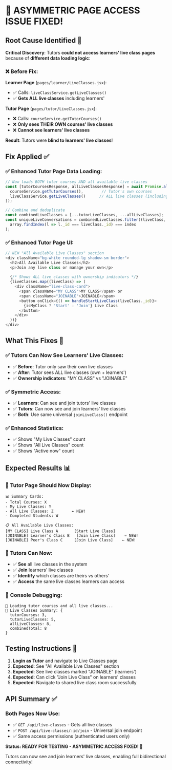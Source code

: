 # 🔄 ASYMMETRIC PAGE ACCESS ISSUE FIXED!

## Root Cause Identified 🎯

**Critical Discovery**: Tutors **could not access learners' live class pages** because of **different data loading logic**:

### ❌ **Before Fix**:

**Learner Page** (`pages/learner/LiveClasses.jsx`):
- ✅ Calls: `liveClassService.getLiveClasses()` 
- ✅ **Gets ALL live classes** including learners'

**Tutor Page** (`pages/tutor/LiveClasses.jsx`):
- ❌ Calls: `courseService.getTutorCourses()`
- ❌ **Only sees THEIR OWN courses' live classes**
- ❌ **Cannot see learners' live classes**

**Result**: Tutors were **blind to learners' live classes**!

## Fix Applied ✅

### ✅ **Enhanced Tutor Page Data Loading**:
```javascript
// Now loads BOTH tutor courses AND all available live classes
const [tutorCoursesResponse, allLiveClassesResponse] = await Promise.all([
  courseService.getTutorCourses(),        // Tutor's own courses
  liveClassService.getLiveClasses()      // ALL live classes (including learners')
]);

// Combine and deduplicate
const combinedLiveClasses = [...tutorLiveClasses, ...allLiveClasses];
const uniqueLiveConversations = combinedLiveClasses.filter((liveClass, index, array) => 
  array.findIndex(l => l._id === liveClass._id) === index
);
```

### ✅ **Enhanced Tutor Page UI**:
```javascript
// NEW "All Available Live Classes" section
<div className="bg-white rounded-lg shadow-sm border">
  <h2>All Available Live Classes</h2>
  <p>Join any live class or manage your own</p>
  
  {/* Shows ALL live classes with ownership indicators */}
  {liveClasses.map((liveClass) => (
    <div className="live-class-card">
      <span className="MY CLASS">MY CLASS</span> or 
      <span className="JOINABLE">JOINABLE</span>
      <button onClick={() => handleStartLiveClass(liveClass._id)}>
        {isMyClass ? 'Start' : 'Join'} Live Class
      </button>
    </div>
  ))}
</div>
```

## What This Fixes 🎯

### ✅ **Tutors Can Now See Learners' Live Classes**:
- ✅ **Before**: Tutor only saw their own live classes
- ✅ **After**: Tutor sees ALL live classes (own + learners')
- ✅ **Ownership indicators**: "MY CLASS" vs "JOINABLE"

### ✅ **Symmetric Access**:
- ✅ **Learners**: Can see and join tutors' live classes
- ✅ **Tutors**: Can now see and join learners' live classes
- ✅ **Both**: Use same universal `joinLiveClass()` endpoint

### ✅ **Enhanced Statistics**:
- ✅ Shows "My Live Classes" count
- ✅ Shows "All Live Classes" count  
- ✅ Shows "Active now" count

## Expected Results 📊

### 🎯 **Tutor Page Should Now Display**:
```
📊 Summary Cards:
- Total Courses: X
- My Live Classes: Y
- All Live Classes: Z        ← NEW!
- Completed Students: W

📋 All Available Live Classes:
[MY CLASS] Live Class A       [Start Live Class]
[JOINABLE] Learner's Class B   [Join Live Class]    ← NEW!
[JOINABLE] Peer's Class C     [Join Live Class]    ← NEW!
```

### 🎯 **Tutors Can Now**:
- ✅ **See** all live classes in the system
- ✅ **Join** learners' live classes
- ✅ **Identify** which classes are theirs vs others'
- ✅ **Access** the same live classes learners can access

### 🎯 **Console Debugging**:
```
🎯 Loading tutor courses and all live classes...
🎯 Live Classes Summary: {
  tutorCourses: 3,
  tutorLiveClasses: 5,
  allLiveClasses: 8,
  combinedTotal: 8
}
```

## Testing Instructions 🧪

1. **Login as Tutor** and navigate to Live Classes page
2. **Expected**: See "All Available Live Classes" section
3. **Expected**: See live classes marked "JOINABLE" (learners')
4. **Expected**: Can click "Join Live Class" on learners' classes
5. **Expected**: Navigate to shared live class room successfully

## API Summary ✅

### **Both Pages Now Use**:
- ✅ `GET /api/live-classes` - Gets all live classes
- ✅ `POST /api/live-classes/:id/join` - Universal join endpoint
- ✅ Same access permissions (authenticated users only)

**Status: READY FOR TESTING - ASYMMETRIC ACCESS FIXED! 🔄**

Tutors can now see and join learners' live classes, enabling full bidirectional connectivity!
